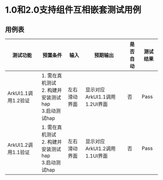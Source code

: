 # 1.0和2.0支持组件互相嵌套测试用例

## 用例表

| 测试功能                              | 预置条件                                | 输入                   | 预期输出                               | 是否自动 | 测试结果 |
|-----------------------------------|-------------------------------------|----------------------|------------------------------------|------|------|
| ArkUI1.1调用1.2验证 | 1. 需在真机测试 <br/> 2. 构建并安装测试hap <br/> 3.启动测试hap| 左右滑动界面 | 显示对应ArkUI1.1调用1.2UI界面 | 否    | Pass |
| ArkUI1.2调用1.1验证 | 1. 需在真机测试 <br/> 2. 构建并安装测试hap <br/> 3.启动测试hap| 左右滑动界面 | 显示对应ArkUI1.2调用1.1UI界面 | 否    | Pass |

